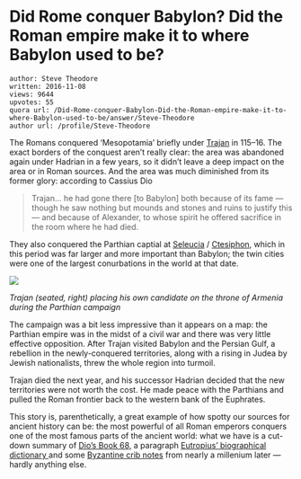 # Did Rome conquer Babylon? Did the Roman empire make it to where Babylon used to be?

	author: Steve Theodore
	written: 2016-11-08
	views: 9644
	upvotes: 55
	quora url: /Did-Rome-conquer-Babylon-Did-the-Roman-empire-make-it-to-where-Babylon-used-to-be/answer/Steve-Theodore
	author url: /profile/Steve-Theodore


The Romans conquered ‘Mesopotamia’ briefly under [Trajan](https://en.wikipedia.org/wiki/Trajan%27s_Parthian_campaign) in 115–16. The exact borders of the conquest aren’t really clear: the area was abandoned again under Hadrian in a few years, so it didn’t leave a deep impact on the area or in Roman sources. And the area was much diminished from its former glory: according to Cassius Dio

> Trajan… he had gone there [to Babylon] both because of its fame — though he saw nothing but mounds and stones and ruins to justify this — and because of Alexander, to whose spirit he offered sacrifice in the room where he had died.

They also conquered the Parthian captial at [Seleucia](https://en.wikipedia.org/wiki/Seleucia) / [Ctesiphon](https://en.wikipedia.org/wiki/Ctesiphon), which in this period was far larger and more important than Babylon; the twin cities were one of the largest conurbations in the world at that date.

![](https://qph.fs.quoracdn.net/main-qimg-939ec229a5cd81f99c401715100721a6-c)

_Trajan (seated, right) placing his own candidate on the throne of Armenia during the Parthian campaign_ 

The campaign was a bit less impressive than it appears on a map: the Parthian empire was in the midst of a civil war and there was very little effective opposition. After Trajan visited Babylon and the Persian Gulf, a rebellion in the newly-conquered territories, along with a rising in Judea by Jewish nationalists, threw the whole region into turmoil.

Trajan died the next year, and his successor Hadrian decided that the new territories were not worth the cost. He made peace with the Parthians and pulled the Roman frontier back to the western bank of the Euphrates.



This story is, parenthetically, a great example of how spotty our sources for ancient history can be: the most powerful of all Roman emperors conquers one of the most famous parts of the ancient world: what we have is a cut-down summary of [Dio’s Book 68,](http://penelope.uchicago.edu/Thayer/e/roman/texts/cassius_dio/68*.html) a paragraph [Eutropius’ biographical dictionary ](http://www.forumromanum.org/literature/eutropius/trans8.html)and some [Byzantine crib notes](http://www.livius.org/sources/content/arrian/arrians-parthica-photius-excerpt/) from nearly a millenium later — hardly anything else.

